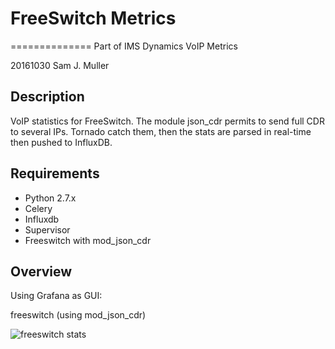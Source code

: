 # FreeSwitch Metrics
==============
Part of IMS Dynamics VoIP Metrics

20161030 Sam J. Muller

Description
-----------

VoIP statistics for FreeSwitch. The module json_cdr permits to send full CDR to several IPs. Tornado catch them, then the stats are parsed in real-time then pushed to InfluxDB.

Requirements
------------
- Python 2.7.x
- Celery
- Influxdb
- Supervisor
- Freeswitch with mod_json_cdr

Overview
--------
Using Grafana as GUI:

freeswitch (using mod_json_cdr)

![freeswitch stats](http://195.154.255.170/img/hpbx.png)
